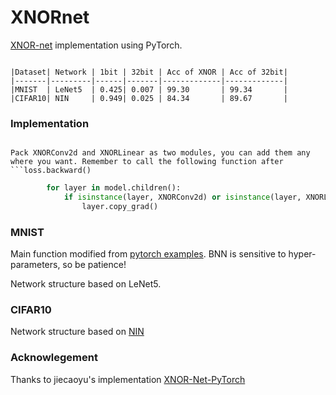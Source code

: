 # XNORnet

[XNOR-net](https://arxiv.org/pdf/1603.05279.pdf) implementation using PyTorch.

```

|Dataset| Network | 1bit | 32bit | Acc of XNOR | Acc of 32bit|
|-------|---------|------|-------|-------------|-------------|
|MNIST  | LeNet5  | 0.425| 0.007 | 99.30       | 99.34       |
|CIFAR10| NIN     | 0.949| 0.025 | 84.34       | 89.67       |
```



### Implementation



```

Pack XNORConv2d and XNORLinear as two modules, you can add them any where you want. Remember to call the following function after ```loss.backward()
```

```python
        for layer in model.children():
            if isinstance(layer, XNORConv2d) or isinstance(layer, XNORLinear):
                layer.copy_grad()
```

### MNIST

Main function modified from [pytorch examples](https://github.com/pytorch/examples/tree/master/mnist). BNN is sensitive to hyper-parameters, so be patience!

Network structure based on LeNet5.

### CIFAR10

Network structure based on [NIN](https://arxiv.org/pdf/1312.4400.pdf)

### Acknowlegement

Thanks to jiecaoyu's implementation [XNOR-Net-PyTorch](https://github.com/jiecaoyu/XNOR-Net-PyTorch)
